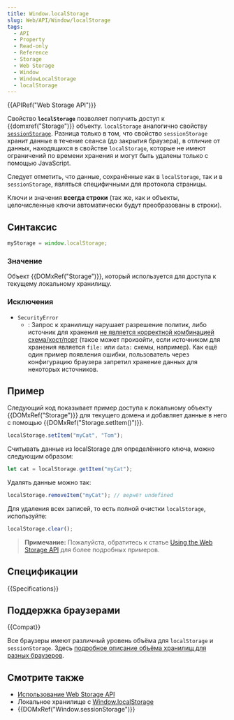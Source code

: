 ```yaml
---
title: Window.localStorage
slug: Web/API/Window/localStorage
tags:
  - API
  - Property
  - Read-only
  - Reference
  - Storage
  - Web Storage
  - Window
  - WindowLocalStorage
  - localStorage
---
```


{{APIRef("Web Storage API")}}

Свойство **`localStorage`** позволяет получить доступ к {{domxref("Storage")}} объекту. `localStorage` аналогично свойству [`sessionStorage`](/ru/docs/Web/API/Window.sessionStorage). Разница только в том, что свойство `sessionStorage` хранит данные в течение сеанса (до закрытия браузера), в отличие от данных, находящихся в свойстве `localStorage`, которые не имеют ограничений по времени хранения и могут быть удалены только с помощью JavaScript.

Следует отметить, что данные, сохранённые как в `localStorage`, так и в `sessionStorage`, являться специфичными для протокола страницы.

Ключи и значения **всегда строки** (так же, как и объекты, целочисленные ключи автоматически будут преобразованы в строки).

## Синтаксис

```js
myStorage = window.localStorage;
```

### Значение

Объект {{DOMxRef("Storage")}}, который используется для доступа к текущему локальному хранилищу.

### Исключения

- `SecurityError`
  - : Запрос к хранилищу нарушает разрешение политик, либо источник для хранения [не является корректной комбинацией схема/хост/порт](/ru/docs/Web/Security/Same-origin_policy#Definition_of_an_origin) (такое может произойти, если источником для хранения является `file:` или `data:` схемы, например). Как ещё один пример появления ошибки, пользователь через конфигурацию браузера запретил хранение данных для некоторых источников.

## Пример

Следующий код показывает пример доступа к локальному объекту {{DOMxRef("Storage")}} для текущего домена и добавляет данные в него с помощью {{DOMxRef("Storage.setItem()")}}.

```js
localStorage.setItem("myCat", "Tom");
```

Считывать данные из localStorage для определённого ключа, можно следующим образом:

```js
let cat = localStorage.getItem("myCat");
```

Удалять данные можно так:

```js
localStorage.removeItem("myCat"); // вернёт undefined
```

Для удаления всех записей, то есть полной очистки `localStorage`, используйте:

```js
localStorage.clear();
```

> **Примечание:** Пожалуйста, обратитесь к статье [Using the Web Storage API](/ru/docs/Web/API/Web_Storage_API/Using_the_Web_Storage_API) для более подробных примеров.

## Спецификации

{{Specifications}}

## Поддержка браузерами

{{Compat}}

Все браузеры имеют различный уровень объёма для `localStorage` и `sessionStorage`. Здесь [подробное описание объёма хранилищ для разных браузеров](http://dev-test.nemikor.com/web-storage/support-test/).

## Смотрите также

- [Использование Web Storage API](/ru/docs/Web/API/Web_Storage_API/Using_the_Web_Storage_API)
- Локальное хранилище с [Window.localStorage](/ru/docs/Web/API/Web_Storage_API/Local_storage)
- {{DOMxRef("Window.sessionStorage")}}
